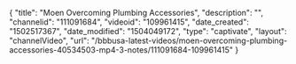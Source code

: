 {
    "title": "Moen Overcoming Plumbing Accessories",
    "description": "",
    "channelid": "111091684",
    "videoid": "109961415",
    "date_created": "1502517367",
    "date_modified": "1504049172",
    "type": "captivate",
    "layout": "channelVideo",
    "url": "\/bbbusa-latest-videos\/moen-overcoming-plumbing-accessories-40534503-mp4-3-notes\/111091684-109961415"
}